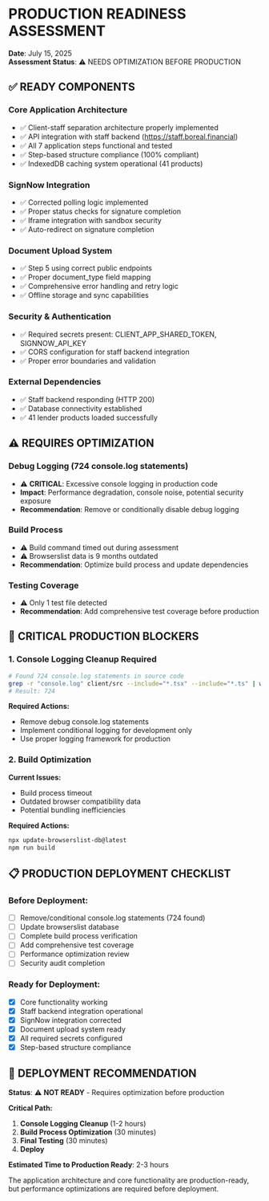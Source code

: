 # PRODUCTION READINESS ASSESSMENT
**Date**: July 15, 2025  
**Assessment Status**: ⚠️ NEEDS OPTIMIZATION BEFORE PRODUCTION

## ✅ READY COMPONENTS

### **Core Application Architecture**
- ✅ Client-staff separation architecture properly implemented
- ✅ API integration with staff backend (https://staff.boreal.financial)
- ✅ All 7 application steps functional and tested
- ✅ Step-based structure compliance (100% compliant)
- ✅ IndexedDB caching system operational (41 products)

### **SignNow Integration**
- ✅ Corrected polling logic implemented
- ✅ Proper status checks for signature completion
- ✅ Iframe integration with sandbox security
- ✅ Auto-redirect on signature completion

### **Document Upload System**
- ✅ Step 5 using correct public endpoints
- ✅ Proper document_type field mapping
- ✅ Comprehensive error handling and retry logic
- ✅ Offline storage and sync capabilities

### **Security & Authentication**
- ✅ Required secrets present: CLIENT_APP_SHARED_TOKEN, SIGNNOW_API_KEY
- ✅ CORS configuration for staff backend integration
- ✅ Proper error boundaries and validation

### **External Dependencies**
- ✅ Staff backend responding (HTTP 200)
- ✅ Database connectivity established
- ✅ 41 lender products loaded successfully

## ⚠️ REQUIRES OPTIMIZATION

### **Debug Logging (724 console.log statements)**
- ⚠️ **CRITICAL**: Excessive console logging in production code
- **Impact**: Performance degradation, console noise, potential security exposure
- **Recommendation**: Remove or conditionally disable debug logging

### **Build Process**
- ⚠️ Build command timed out during assessment
- ⚠️ Browserslist data is 9 months outdated
- **Recommendation**: Optimize build process and update dependencies

### **Testing Coverage**
- ⚠️ Only 1 test file detected
- **Recommendation**: Add comprehensive test coverage before production

## 🚨 CRITICAL PRODUCTION BLOCKERS

### **1. Console Logging Cleanup Required**
```bash
# Found 724 console.log statements in source code
grep -r "console.log" client/src --include="*.tsx" --include="*.ts" | wc -l
# Result: 724
```

**Required Actions:**
- Remove debug console.log statements
- Implement conditional logging for development only
- Use proper logging framework for production

### **2. Build Optimization**
**Current Issues:**
- Build process timeout
- Outdated browser compatibility data
- Potential bundling inefficiencies

**Required Actions:**
```bash
npx update-browserslist-db@latest
npm run build
```

## 📋 PRODUCTION DEPLOYMENT CHECKLIST

### **Before Deployment:**
- [ ] Remove/conditional console.log statements (724 found)
- [ ] Update browserslist database
- [ ] Complete build process verification
- [ ] Add comprehensive test coverage
- [ ] Performance optimization review
- [ ] Security audit completion

### **Ready for Deployment:**
- [x] Core functionality working
- [x] Staff backend integration operational
- [x] SignNow integration corrected
- [x] Document upload system ready
- [x] All required secrets configured
- [x] Step-based structure compliance

## 🎯 DEPLOYMENT RECOMMENDATION

**Status**: ⚠️ **NOT READY** - Requires optimization before production

**Critical Path:**
1. **Console Logging Cleanup** (1-2 hours)
2. **Build Process Optimization** (30 minutes)
3. **Final Testing** (30 minutes)
4. **Deploy**

**Estimated Time to Production Ready**: 2-3 hours

The application architecture and core functionality are production-ready, but performance optimizations are required before deployment.